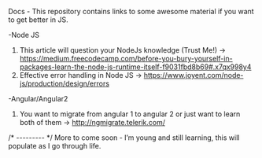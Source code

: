 Docs - 
This repository contains links to some awesome material if you want to get better in JS.

-Node JS <br/>
1. This article will question your NodeJs knowledge (Trust Me!) -> https://medium.freecodecamp.com/before-you-bury-yourself-in-packages-learn-the-node-js-runtime-itself-f9031fbd8b69#.x7qx998y4
2. Effective error handling in Node JS -> https://www.joyent.com/node-js/production/design/errors

-Angular/Angular2
1. You want to migrate from angular 1 to angular 2 or just want to learn both of them -> http://ngmigrate.telerik.com/

/* --------- */
More to come soon - I’m young and still learning, this will populate as I go through life.
